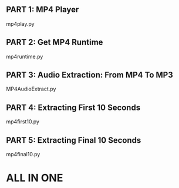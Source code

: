 ## PART 1: MP4 Player

mp4play.py

## PART 2: Get MP4 Runtime

mp4runtime.py

## PART 3: Audio Extraction: From MP4 To MP3

MP4AudioExtract.py

## PART 4: Extracting First 10 Seconds

mp4first10.py

## PART 5: Extracting Final 10 Seconds

mp4final10.py

# ALL IN ONE
